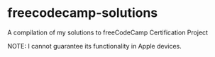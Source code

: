 # freecodecamp-solutions
A compilation of my solutions to freeCodeCamp Certification Project

NOTE: I cannot guarantee its functionality in Apple devices.
